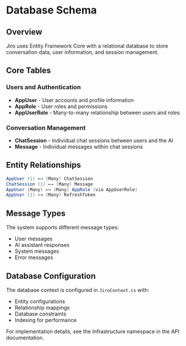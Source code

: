 # Database Schema

## Overview

Jiro uses Entity Framework Core with a relational database to store conversation data, user information, and session management.

## Core Tables

### Users and Authentication

- **AppUser** - User accounts and profile information
- **AppRole** - User roles and permissions
- **AppUserRole** - Many-to-many relationship between users and roles

### Conversation Management

- **ChatSession** - Individual chat sessions between users and the AI
- **Message** - Individual messages within chat sessions

## Entity Relationships

```cs
AppUser (1) ←→ (Many) ChatSession
ChatSession (1) ←→ (Many) Message
AppUser (Many) ←→ (Many) AppRole (via AppUserRole)
AppUser (1) ←→ (Many) RefreshToken
```

## Message Types

The system supports different message types:

- User messages
- AI assistant responses  
- System messages
- Error messages

## Database Configuration

The database context is configured in `JiroContext.cs` with:

- Entity configurations
- Relationship mappings
- Database constraints
- Indexing for performance

For implementation details, see the Infrastructure namespace in the API documentation.
